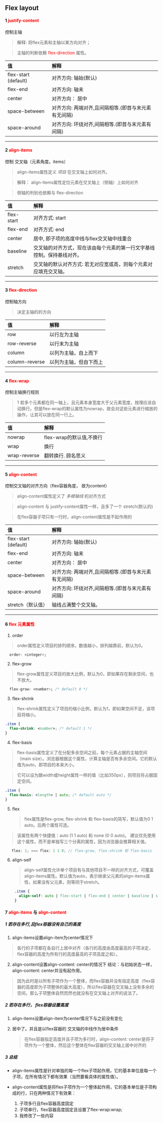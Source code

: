 ## Flex layout
#### 1 <span style="color: red">justify-content</span>

 控制主轴

   >解释: 将flex元素和主轴以某方向对齐；

   > 主轴的判断依赖 <span style="color: red"> flex-direction </span>属性。

  

值|解释
:-|:-|
flex-start (default) | 对齐方向: 轴始(默认)
flex-end| 对齐方向: 轴末
center|对齐方向： 居中
space-between|对齐方向: 两端对齐,且间隔相等.(即首与末元素有无间隔)
space-around | 对齐方向: 环绕对齐,间隔相等.(即首与末元素有间隔)
---

#### 2 <span style="color: red">align-items</span> 

控制 交叉轴（元素角度。items）

  > align-items属性定义 *项目* 在交叉轴上如何对齐。

  >解释： align-items属性定位元素在交叉轴上（侧轴）上如何对齐

  >侧轴的判别也依赖与 flex-direction

值|解释
:-|:-|
flex-start|对齐方式: start
flex-end| 对齐方式: end
center | 居中, 即子项的高度中线与flex交叉轴中线重合
baseline | 交叉轴的对齐方式，现在该由每个元素的第一行文字基线控制。保持基线对齐。
stretch | 交叉轴的默认对齐方式: 若无对应宽或高，则每个元素对应填充交叉轴。
---



#### 3  <span style="color: red">flex-direction</span> 

控制轴方向

>决定主轴的的方向

值|解释
:-|:-|
row|以行左为主轴
row-reverse|以行末为主轴
column|以列为主轴，自上而下
column-reverse|以列为主轴，但自下而上
---



#### 4 <span style="color: red">flex-wrap</span>

 控制主轴换行规则

> 1 若多个元素都在同一轴上，且元素本身宽度大于父元素宽度，按理应该自动换行。但是flex-wrap的默认属性为nowrap，故会对这些元素进行缩放的操作，让其可以放在同一行上。

值|解释
:-|:-|
nowrap|flex-wrap的默认值,不换行
wrap|换行
wrap-reverse | 翻转换行. 顾名思义
---



#### 5<span style="color: red"> align-content</span>

控制交叉轴的对齐方向（flex容器角度， 故为content）

> align-content属性定义了 *多根轴线*  的对齐方式

> align-content 与 justify-content属性一样，且多了一个 stretch(默认的)

> 在flex容器子项只有一行时，align-content属性是不起作用的

值|解释
:-|:-|
flex-start (default) | 对齐方向: 轴始(默认)
flex-end| 对齐方向: 轴末
center|对齐方向： 居中
space-between|对齐方向: 两端对齐,且间隔相等.(即首与末元素有无间隔)
space-around | 对齐方向: 环绕对齐,间隔相等.(即首与末元素有间隔)
stretch（默认值）| 轴线占满整个交叉轴。
---



#### 6 <span style="color: red"> flex 元素属性</span>

1. order
>order属性定义项目的排列顺序。数值越小，排列越靠前，默认为0。
  ```css
    order: <integer>;
  ```
2. flex-grow
>flex-grow属性定义项目的放大比例，默认为0，即如果存在剩余空间，也不放大。
  ```css
    flex-grow: <number>; /* default 0 */
  ```
3. flex-shrink
>flex-shrink属性定义了项目的缩小比例，默认为1，即如果空间不足，该项目将缩小。
```css
.item {
  flex-shrink: <number>; /* default 1 */
}
```
4. flex-basis
>flex-basis属性定义了在分配多余空间之前，每个元素占据的主轴空间（main size）。浏览器根据这个属性，计算主轴是否有多余空间。它的默认值为auto，即项目的本来大小。

>它可以设为跟width或height属性一样的值（比如350px），则项目将占据固定空间。
```css
.item {
  flex-basis: <length> | auto; /* default auto */
}
```
5. flex
   
   > flex属性是flex-grow, flex-shrink 和 flex-basis的简写，默认值为0 1 auto。后两个属性可选。

  > 该属性有两个快捷值：auto (1 1 auto) 和 none (0 0 auto)。
  > 建议优先使用这个属性，而不是单独写三个分离的属性，因为浏览器会推算相关值。

   ```js
      flex: 1; === flex: 1 1 0; // flex-grow, flex-shrink 和 flex-basis
   ```
6. align-self
   >align-self属性允许单个项目有与其他项目不一样的对齐方式，可覆盖align-items属性。默认值为auto，表示继承父元素的align-items属性，如果没有父元素，则等同于stretch。

   ```css
    .item {
      align-self: auto | flex-start | flex-end | center | baseline | stretch;
    }
   ```



#### 7 <span style="color: red">align-items</span> 与 <span style="color: red">align-content</span>

##### 1 若存在多行,且flex容器没有自己的高度
1. align-items设置align-item为center情况下
>各行的子项都在各自行上居中对齐（各行的高度由高度最高的子项决定，flex容器的高度为所有行的高度最高的子项高度之和）。

2. align-content设置align-content: center的情况下
   结论：与初始状态一样，align-content: center并没有起作用，
  >因为此时是以所有子项作为一个整体，而flex容器并没有指定高度（flex容器的高度即为子项整体的最大高度），所以flex容器在交叉轴上没有多余的空间，那么子项整体自然而然也就没有在交叉轴上对齐的说法了。

##### 2 若存在多行， flex容器设置高度

1.   align-items设置align-item为center情况下与之前没有变化


2. 居中了。并且是以flex容器的 交叉轴的中线作为居中条件 

   >在flex容器指定高度并且子项为多行时，align-content: center是将子项作为一个整体，然后这个整体在flex容器的交叉轴上居中对齐的


##### 3 总结
+ align-items属性是针对单独的每一个flex子项起作用，它的基本单位是每一个子项，在所有情况下都有效果（当然要看具体的属性值）。

+ align-content属性是将flex子项作为一个整体起作用，它的基本单位是子项构成的行，只在两种情况下有效果：
  1. 子项多行且flex容器高度固定 
  2. 子项单行，flex容器高度固定且设置了flex-wrap:wrap;
  3. 我修改了一些内容